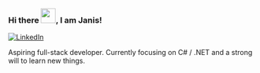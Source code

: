 ### Hi there <img src="https://raw.githubusercontent.com/MartinHeinz/MartinHeinz/master/wave.gif" width="30px">, I am Janis!

[![LinkedIn](https://img.shields.io/badge/LinkedIn-0077B5?style=for-the-badge&logo=linkedin&logoColor=white)](https://www.linkedin.com/in/janis-kazjonovs/)

Aspiring full-stack developer. Currently focusing on C# / .NET  and a strong will to learn new things.

<!--
**Janis-Kvs/Janis-Kvs** is a ✨ _special_ ✨ repository because its `README.md` (this file) appears on your GitHub profile.

Here are some ideas to get you started:

- 🔭 I’m currently working on ...
- 🌱 I’m currently learning ...
- 👯 I’m looking to collaborate on ...
- 🤔 I’m looking for help with ...
- 💬 Ask me about ...
- 📫 How to reach me: ...
- 😄 Pronouns: ...
- ⚡ Fun fact: ...
-->

